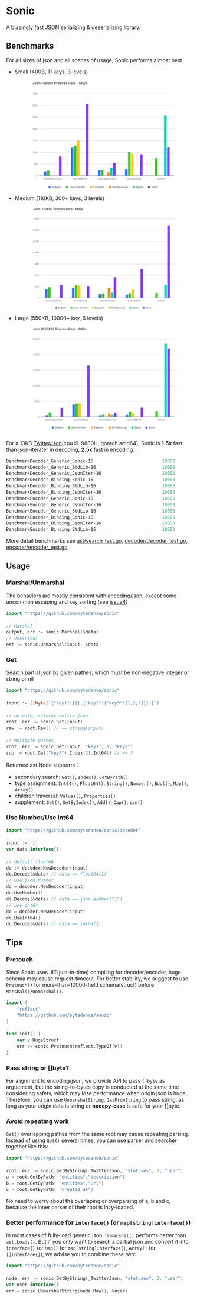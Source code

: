 # Sonic

A blazingly fast JSON serializing &amp; deserializing library.

## Benchmarks
For all sizes of json and all scenes of usage, Sonic performs almost best.
- Small (400B, 11 keys, 3 levels)
![small benchmarks](bench-400B.png)
- Medium (110KB, 300+ keys, 3 levels)
![medium benchmarks](bench-110KB.png)
- Large (550KB, 10000+ key, 6 levels)
![large benchmarks](bench-550KB.png)

For a 13KB [TwitterJson](https://github.com/bytedance/sonic/blob/main/decoder/testdata_test.go#L19)(cpu i9-9880H, goarch amd64), Sonic is **1.5x** fast than [json-iterater](https://github.com/json-iterator/go) in decoding, **2.5x** fast in encoding.

```powershell
BenchmarkDecoder_Generic_Sonic-16                          10000             54309 ns/op         240.01 MB/s       46149 B/op        303 allocs/op
BenchmarkDecoder_Generic_StdLib-16                         10000            135268 ns/op          96.36 MB/s       50899 B/op        772 allocs/op
BenchmarkDecoder_Generic_JsonIter-16                       10000             96701 ns/op         134.80 MB/s       55791 B/op       1068 allocs/op
BenchmarkDecoder_Binding_Sonic-16                          10000             29478 ns/op         442.20 MB/s       26062 B/op         34 allocs/op
BenchmarkDecoder_Binding_StdLib-16                         10000            119348 ns/op         109.22 MB/s       10560 B/op        207 allocs/op
BenchmarkDecoder_Binding_JsonIter-16                       10000             37646 ns/op         346.25 MB/s       14673 B/op        385 allocs/op
BenchmarkEncoder_Generic_Sonic-16                          10000             25894 ns/op         503.39 MB/s       19096 B/op         42 allocs/op
BenchmarkEncoder_Generic_JsonIter-16                       10000             50275 ns/op         259.27 MB/s       13432 B/op         77 allocs/op
BenchmarkEncoder_Generic_StdLib-16                         10000            154901 ns/op          84.15 MB/s       48173 B/op        827 allocs/op
BenchmarkEncoder_Binding_Sonic-16                          10000              7373 ns/op        1768.04 MB/s       13861 B/op          4 allocs/op
BenchmarkEncoder_Binding_JsonIter-16                       10000             23223 ns/op         561.31 MB/s        9489 B/op          2 allocs/op
BenchmarkEncoder_Binding_StdLib-16                         10000             19512 ns/op         668.07 MB/s        9477 B/op          1 allocs/op
```
More detail benchmarks see [ast/search_test.go](https://github.com/bytedance/sonic/blob/main/ast/search_test.go), [decoder/decoder_test.go](https://github.com/bytedance/sonic/blob/main/decoder/decoder_test.go), [encoder/encoder_test.go](https://github.com/bytedance/sonic/blob/main/encoder/encoder_test.go)

## Usage

### Marshal/Unmarshal

The behaviors are mostly consistent with encoding/json, except some uncommon escaping and key sorting (see [issue4](https://github.com/bytedance/sonic/issues/4))
 ```go
import "https://github.com/bytedance/sonic"

// Marshal
output, err := sonic.Marshal(&data) 
// Unmarshal
err := sonic.Unmarshal(input, &data) 
 ```

### Get

Search partial json by given pathes, which must be non-negative integer or string or nil
```go
import "https://github.com/bytedance/sonic"

input := []byte(`{"key1":[{},{"key2":{"key3":[1,2,3]}}]}`)

// no path, returns entire json
root, err := sonic.Get(input)
raw := root.Raw() // == string(input)

// multiple pathes
root, err := sonic.Get(input, "key1", 1, "key2")
sub := root.Get("key3").Index(2).Int64() // == 3
```
Returned ast.Node supports：
- secondary search: `Get()`, `Index()`, `GetByPath()`
- type assignment: `Int64()`, `Float64()`, `String()`, `Number()`, `Bool()`, `Map()`, `Array()`
- children traversal: `Values()`, `Properties()`
- supplement: `Set()`, `SetByIndex()`, `Add()`, `Cap()`, `Len()`

### Use Number/Use Int64
 ```go
import "https://github.com/bytedance/sonic/decoder"

input := `1`
var data interface{}

// default float64
dc := decoder.NewDecoder(input) 
dc.Decode(&data) // data == float64(1)
// use json.Number
dc = decoder.NewDecoder(input)
dc.UseNumber()
dc.Decode(&data) // data == json.Number("1")
// use int64
dc = decoder.NewDecoder(input)
dc.UseInt64()
dc.Decode(&data) // data == int64(1)
 ```

## Tips

### Pretouch
Since Sonic uses JIT(just-in-time) compiling for decoder/encoder, huge schema may cause request-timeout. For better stability, we suggest to use `Pretouch()` for more-than-10000-field schema(struct) before `Marshal()/Unmarshal()`.
```go
import (
    "reflect"
    "https://github.com/bytedance/sonic"
)

func init() {
    var v HugeStruct
    err := sonic.Pretouch(reflect.TypeOf(v))
}
```

### Pass string or []byte?
For alignment to encoding/json, we provide API to pass `[]byte` as arguement, but the string-to-bytes copy is conducted at the same time considering safety, which may lose performance when origin json is huge. Therefore, you can use `UnmarshalString`, `GetFromString` to pass string, as long as your origin data is string or **nocopy-case** is safe for your []byte.

### Avoid repeating work
`Get()` overlapping pathes from the same root may cause repeating parsing. Instead of using `Get()` several times, you can use parser and searcher together like this:
```go
import "https://github.com/bytedance/sonic"

root, err := sonic.GetByString(_TwitterJson, "statuses", 3, "user")
a = root.GetByPath( "entities","description")
b = root.GetByPath( "entities","url")
c = root.GetByPath( "created_at")
```
No need to worry about the overlaping or overparsing of a, b and c, because the inner parser of their root is lazy-loaded.
### Better performance for `interface{}` (or `map[string]interface{}`)
In most cases of fully-load generic json, `Unmarshal()` performs better than `ast.Loads()`. But if you only want to search a partial json and convert it into `interface{}` (or `Map()` for `map[string]interface{}`, `Array()` for `[]interface{}`), we advise you to combine these two:
```go
import "https://github.com/bytedance/sonic"

node, err := sonic.GetByString(_TwitterJson, "statuses", 3, "user")
var user interface{}
err = sonic.UnmarshalString(node.Raw(), &user)
```
